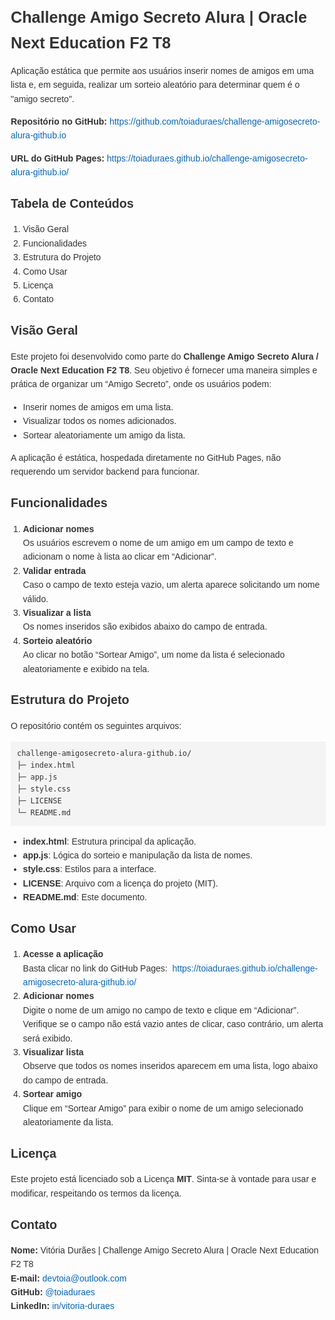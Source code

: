 <!DOCTYPE html>
<html lang="pt-BR">
<head>
  <meta charset="UTF-8" />
  <title>Challenge Amigo Secreto Alura | Oracle Next Education F2 T8</title>
  <style>
    body {
      font-family: Arial, sans-serif;
      margin: 20px;
      line-height: 1.6;
      color: #333;
    }
    h1 {
      font-size: 1.8em;
      margin-bottom: 0.4em;
    }
    h2 {
      font-size: 1.4em;
      margin-top: 1.2em;
      margin-bottom: 0.4em;
    }
    ul, ol {
      padding-left: 1.4em;
    }
    pre {
      background: #f4f4f4;
      padding: 10px;
      overflow: auto;
    }
    code {
      background: #f4f4f4;
      padding: 2px 4px;
      font-family: Consolas, monospace;
    }
    a {
      color: #0066cc;
      text-decoration: none;
    }
    a:hover {
      text-decoration: underline;
    }
  </style>
</head>
<body>

  <h1>Challenge Amigo Secreto Alura | Oracle Next Education F2 T8</h1>
  <p>
    Aplicação estática que permite aos usuários inserir nomes de amigos em uma lista e, em seguida, realizar um sorteio aleatório para determinar quem é o "amigo secreto".
  </p>

  <p><strong>Repositório no GitHub:</strong> 
    <a href="https://github.com/toiaduraes/challenge-amigosecreto-alura-github.io" target="_blank">
      https://github.com/toiaduraes/challenge-amigosecreto-alura-github.io
    </a>
  </p>
  <p><strong>URL do GitHub Pages:</strong> 
    <a href="https://toiaduraes.github.io/challenge-amigosecreto-alura-github.io/" target="_blank">
      https://toiaduraes.github.io/challenge-amigosecreto-alura-github.io/
    </a>
  </p>

  <h2>Tabela de Conteúdos</h2>
  <ol>
    <li>Visão Geral</li>
    <li>Funcionalidades</li>
    <li>Estrutura do Projeto</li>
    <li>Como Usar</li>
    <li>Licença</li>
    <li>Contato</li>
  </ol>

  <h2>Visão Geral</h2>
  <p>
    Este projeto foi desenvolvido como parte do <strong>Challenge Amigo Secreto Alura / Oracle Next Education F2 T8</strong>.
    Seu objetivo é fornecer uma maneira simples e prática de organizar um “Amigo Secreto”, onde os usuários podem:
  </p>
  <ul>
    <li>Inserir nomes de amigos em uma lista.</li>
    <li>Visualizar todos os nomes adicionados.</li>
    <li>Sortear aleatoriamente um amigo da lista.</li>
  </ul>
  <p>
    A aplicação é estática, hospedada diretamente no GitHub Pages, não requerendo um servidor backend para funcionar.
  </p>

  <h2>Funcionalidades</h2>
  <ol>
    <li>
      <strong>Adicionar nomes</strong><br />
      Os usuários escrevem o nome de um amigo em um campo de texto e adicionam o nome à lista ao clicar em “Adicionar”.
    </li>
    <li>
      <strong>Validar entrada</strong><br />
      Caso o campo de texto esteja vazio, um alerta aparece solicitando um nome válido.
    </li>
    <li>
      <strong>Visualizar a lista</strong><br />
      Os nomes inseridos são exibidos abaixo do campo de entrada.
    </li>
    <li>
      <strong>Sorteio aleatório</strong><br />
      Ao clicar no botão “Sortear Amigo”, um nome da lista é selecionado aleatoriamente e exibido na tela.
    </li>
  </ol>

  <h2>Estrutura do Projeto</h2>
  <p>O repositório contém os seguintes arquivos:</p>
  <pre><code>challenge-amigosecreto-alura-github.io/
├─ index.html
├─ app.js
├─ style.css
├─ LICENSE
└─ README.md
</code></pre>

  <ul>
    <li><strong>index.html</strong>: Estrutura principal da aplicação.</li>
    <li><strong>app.js</strong>: Lógica do sorteio e manipulação da lista de nomes.</li>
    <li><strong>style.css</strong>: Estilos para a interface.</li>
    <li><strong>LICENSE</strong>: Arquivo com a licença do projeto (MIT).</li>
    <li><strong>README.md</strong>: Este documento.</li>
  </ul>

  <h2>Como Usar</h2>
  <ol>
    <li>
      <strong>Acesse a aplicação</strong><br />
      Basta clicar no link do GitHub Pages:&nbsp;
      <a href="https://toiaduraes.github.io/challenge-amigosecreto-alura-github.io/" target="_blank">
        https://toiaduraes.github.io/challenge-amigosecreto-alura-github.io/
      </a>
    </li>
    <li>
      <strong>Adicionar nomes</strong><br />
      Digite o nome de um amigo no campo de texto e clique em “Adicionar”.<br />
      Verifique se o campo não está vazio antes de clicar, caso contrário, um alerta será exibido.
    </li>
    <li>
      <strong>Visualizar lista</strong><br />
      Observe que todos os nomes inseridos aparecem em uma lista, logo abaixo do campo de entrada.
    </li>
    <li>
      <strong>Sortear amigo</strong><br />
      Clique em “Sortear Amigo” para exibir o nome de um amigo selecionado aleatoriamente da lista.
    </li>
  </ol>

  <h2>Licença</h2>
  <p>
    Este projeto está licenciado sob a Licença <strong>MIT</strong>. Sinta-se à vontade para usar e modificar, respeitando os termos da licença.
  </p>

  <h2>Contato</h2>
  <p>
    <strong>Nome:</strong> Vitória Durães | Challenge Amigo Secreto Alura | Oracle Next Education F2 T8 <br />
    <strong>E-mail:</strong> <a href="mailto:devtoia@outlook.com">devtoia@outlook.com</a><br />
    <strong>GitHub:</strong> <a href="https://github.com/toiaduraes" target="_blank">@toiaduraes</a><br />
    <strong>LinkedIn:</strong> <a href="https://www.linkedin.com/in/vitoria-duraes" target="_blank">in/vitoria-duraes</a>
  </p>

</body>
</html>
